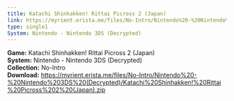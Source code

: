 ```yaml
---
title: Katachi Shinhakken! Rittai Picross 2 (Japan)
link: https://myrient.erista.me/files/No-Intro/Nintendo%20-%20Nintendo%203DS%20(Decrypted)/Katachi%20Shinhakken!%20Rittai%20Picross%202%20(Japan).zip
type: single1
System: Nintendo - Nintendo 3DS (Decrypted)
---
```

<b>Game:</b> Katachi Shinhakken! Rittai Picross 2 (Japan)<br>
<b>System:</b> Nintendo - Nintendo 3DS (Decrypted)<br>
<b>Collection:</b> No-Intro<br>
<b>Download:</b> https://myrient.erista.me/files/No-Intro/Nintendo%20-%20Nintendo%203DS%20(Decrypted)/Katachi%20Shinhakken!%20Rittai%20Picross%202%20(Japan).zip